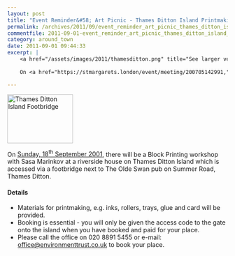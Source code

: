 ```yaml
---
layout: post
title: "Event Reminder&#58; Art Picnic - Thames Ditton Island Printmaking"
permalink: /archives/2011/09/event_reminder_art_picnic_thames_ditton_island_pri.html
commentfile: 2011-09-01-event_reminder_art_picnic_thames_ditton_island_pri
category: around_town
date: 2011-09-01 09:44:33
excerpt: |
    <a href="/assets/images/2011/thamesditton.png" title="See larger version of - Thames Ditton Island Footbridge"><img src="/assets/images/2011/thamesditton_thumb.png" width="150" height="112" alt="Thames Ditton Island Footbridge" class="photo right" /></a>
    
    On <a href="https://stmargarets.london/event/meeting/200705142991,">Sunday, 18<sup>th</sup> September 2001</a> there will be a Block Printing workshop with Sasa Marinkov at a riverside house on Thames Ditton Island which is accessed via a footbridge next to The Olde Swan pub on Summer Road, Thames Ditton.

---
```


<a href="/assets/images/2011/thamesditton.png" title="See larger version of - Thames Ditton Island Footbridge"><img src="/assets/images/2011/thamesditton_thumb.png" width="150" height="112" alt="Thames Ditton Island Footbridge" class="photo right" /></a>

On [Sunday, 18<sup>th</sup> September 2001](https://stmargarets.london/event/meeting/200705142991), there will be a Block Printing workshop with Sasa Marinkov at a riverside house on Thames Ditton Island which is accessed via a footbridge next to The Olde Swan pub on Summer Road, Thames Ditton.

#### Details

-   Materials for printmaking, e.g. inks, rollers, trays, glue and card will be provided.
-   Booking is essential - you will only be given the access code to the gate onto the island when you have booked and paid for your place.
-   Please call the office on 020 8891 5455 or e-mail: <office@environmenttrust.co.uk> to book your place.
